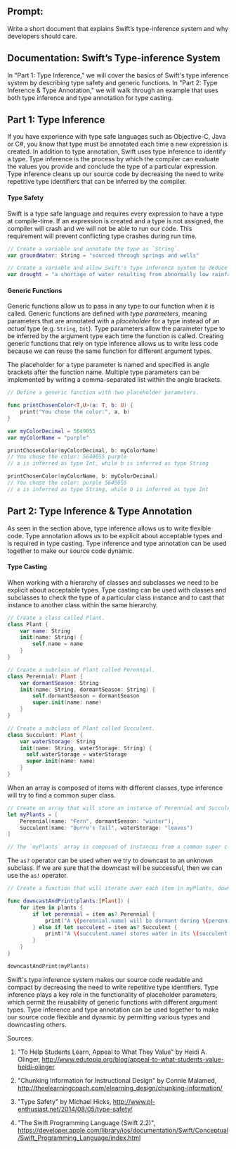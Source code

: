 ## Prompt:
Write a short document that explains Swift’s type-inference system and why developers should care.

## Documentation: Swift’s Type-inference System
In "Part 1: Type Inference," we will cover the basics of Swift's type inference system by describing type safety and generic functions. In "Part 2: Type Inference & Type Annotation," we will walk through an example that uses both type inference and type annotation for type casting.

## Part 1: Type Inference
If you have experience with type safe languages such as Objective-C, Java or C#, you know that type must be annotated each time a new expression is created. In addition to type annotation, Swift uses type inference to identify a type. Type inference is the process by which the compiler can evaluate the values you provide and conclude the type of a particular expression. Type inference cleans up our source code by decreasing the need to write repetitive type identifiers that can be inferred by the compiler.

#### Type Safety
Swift is a type safe language and requires every expression to have a type at compile-time. If an expression is created and a type is not assigned, the compiler will crash and we will not be able to run our code. This requirement will prevent conflicting type crashes during run time.

```swift
// Create a variable and annotate the type as `String`.
var groundWater: String = "sourced through springs and wells"

// Create a variable and allow Swift's type inference system to deduce the type `String`.
var drought = "a shortage of water resulting from abnormally low rainfall"
```

#### Generic Functions
Generic functions allow us to pass in any type to our function when it is called. Generic functions are defined with *type parameters*, meaning parameters that are annotated with a *placeholder* for a type instead of an *actual* type (e.g. `String`, `Int`). Type parameters allow the parameter type to be inferred by the argument type each time the function is called. Creating generic functions that rely on type inference allows us to write less code because we can reuse the same function for different argument types.

The placeholder for a type parameter is named and specified in angle brackets after the function name. Multiple type parameters can be implemented by writing a comma-separated list within the angle brackets.

```swift
// Define a generic function with two placeholder parameters.

func printChosenColor<T,U>(a: T, b: U) {
    print("You chose the color:", a, b)
}

var myColorDecimal = 5649055
var myColorName = "purple"

printChosenColor(myColorDecimal, b: myColorName)
// You chose the color: 5649055 purple
// a is inferred as type Int, while b is inferred as type String

printChosenColor(myColorName, b: myColorDecimal)
// You chose the color: purple 5649055
// a is inferred as type String, while b is inferred as type Int
```

## Part 2: Type Inference & Type Annotation
As seen in the section above, type inference allows us to write flexible code. Type annotation allows us to be explicit about acceptable types and is required in type casting. Type inference and type annotation can be used together to make our source code dynamic.

#### Type Casting
When working with a hierarchy of classes and subclasses we need to be explicit about acceptable types. Type casting can be used with classes and subclasses to check the type of a particular class instance and to cast that instance to another class within the same hierarchy.

```swift
// Create a class called Plant.
class Plant {
    var name: String
    init(name: String) {
        self.name = name
    }
}

// Create a subclass of Plant called Perennial.
class Perennial: Plant {
    var dormantSeason: String
    init(name: String, dormantSeason: String) {
        self.dormantSeason = dormantSeason
        super.init(name: name)
    }
}

// Create a subclass of Plant called Succulent.
class Succulent: Plant {
    var waterStorage: String
    init(name: String, waterStorage: String) {
      self.waterStorage = waterStorage
      super.init(name: name)
    }
}
```
When an array is composed of items with different classes, type inference will try to find a common super class.

```swift
// Create an array that will store an instance of Perennial and Succulent.
let myPlants = [
    Perennial(name: "Fern", dormantSeason: "winter"),
    Succulent(name: "Burro's Tail", waterStorage: "leaves")
]

// The `myPlants` array is composed of instances from a common super class `Plants`.  Array items in `myPlants` will be inferred as type `Plants`.
```
The `as?` operator can be used when we try to downcast to an unknown subclass. If we are sure that the downcast will be successful, then we can use the `as!` operator.

```swift
// Create a function that will iterate over each item in myPlants, downcast each Plant instance to its subclass, and then access a property from its newly identified class.

func downcastAndPrint(plants:[Plant]) {
    for item in plants {
        if let perennial = item as? Perennial {
            print("A \(perennial.name) will be dormant during \(perennial.dormantSeason).")
        } else if let succulent = item as? Succulent {
            print("A \(succulent.name) stores water in its \(succulent.waterStorage).")
        }
    }
}

downcastAndPrint(myPlants)
```

Swift's type inference system makes our source code readable and compact by decreasing the need to write repetitive type identifiers. Type inference plays a key role in the functionality of placeholder parameters, which permit the reusability of generic functions with different argument types. Type inference and type annotation can be used together to make our source code flexible and dynamic by permitting various types and downcasting others.

Sources:

1. "To Help Students Learn, Appeal to What They Value" by Heidi A. Olinger, http://www.edutopia.org/blog/appeal-to-what-students-value-heidi-olinger

2. "Chunking Information for Instructional Design" by Connie Malamed, http://theelearningcoach.com/elearning_design/chunking-information/

3. "Type Safety" by Michael Hicks, http://www.pl-enthusiast.net/2014/08/05/type-safety/

4. "The Swift Programming Language (Swift 2.2)", https://developer.apple.com/library/ios/documentation/Swift/Conceptual/Swift_Programming_Language/index.html